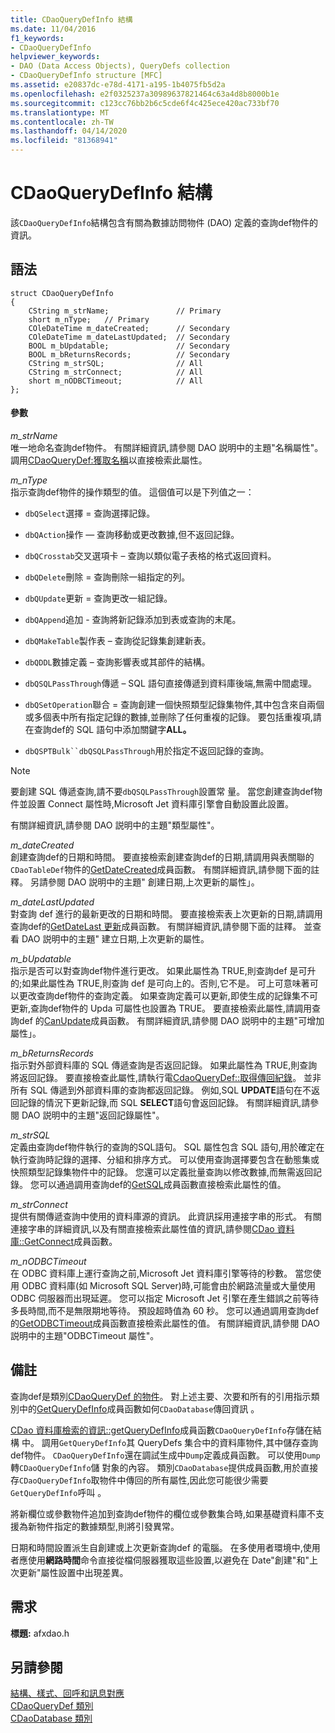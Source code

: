 ```yaml
---
title: CDaoQueryDefInfo 結構
ms.date: 11/04/2016
f1_keywords:
- CDaoQueryDefInfo
helpviewer_keywords:
- DAO (Data Access Objects), QueryDefs collection
- CDaoQueryDefInfo structure [MFC]
ms.assetid: e20837dc-e78d-4171-a195-1b4075fb5d2a
ms.openlocfilehash: e2f0325237a30989637821464c63a4d8b8000b1e
ms.sourcegitcommit: c123cc76bb2b6c5cde6f4c425ece420ac733bf70
ms.translationtype: MT
ms.contentlocale: zh-TW
ms.lasthandoff: 04/14/2020
ms.locfileid: "81368941"
---
```

# <a name="cdaoquerydefinfo-structure"></a>CDaoQueryDefInfo 結構

該`CDaoQueryDefInfo`結構包含有關為數據訪問物件 (DAO) 定義的查詢def物件的資訊。

## <a name="syntax"></a>語法

```
struct CDaoQueryDefInfo
{
    CString m_strName;               // Primary
    short m_nType;   // Primary
    COleDateTime m_dateCreated;      // Secondary
    COleDateTime m_dateLastUpdated;  // Secondary
    BOOL m_bUpdatable;               // Secondary
    BOOL m_bReturnsRecords;          // Secondary
    CString m_strSQL;                // All
    CString m_strConnect;            // All
    short m_nODBCTimeout;            // All
};
```

#### <a name="parameters"></a>參數

*m_strName*<br/>
唯一地命名查詢def物件。 有關詳細資訊,請參閱 DAO 説明中的主題"名稱屬性"。 調用[CDaoQueryDef:獲取名稱](../../mfc/reference/cdaoquerydef-class.md#getname)以直接檢索此屬性。

*m_nType*<br/>
指示查詢def物件的操作類型的值。 這個值可以是下列值之一：

- `dbQSelect`選擇 = 查詢選擇記錄。

- `dbQAction`操作 — 查詢移動或更改數據,但不返回記錄。

- `dbQCrosstab`交叉選項卡 – 查詢以類似電子表格的格式返回資料。

- `dbQDelete`刪除 = 查詢刪除一組指定的列。

- `dbQUpdate`更新 = 查詢更改一組記錄。

- `dbQAppend`追加 - 查詢將新記錄添加到表或查詢的末尾。

- `dbQMakeTable`製作表 – 查詢從記錄集創建新表。

- `dbQDDL`數據定義 – 查詢影響表或其部件的結構。

- `dbQSQLPassThrough`傳遞 – SQL 語句直接傳遞到資料庫後端,無需中間處理。

- `dbQSetOperation`聯合 = 查詢創建一個快照類型記錄集物件,其中包含來自兩個或多個表中所有指定記錄的數據,並刪除了任何重複的記錄。 要包括重複項,請在查詢def的 SQL 語句中添加關鍵字**ALL。**

- `dbQSPTBulk``dbQSQLPassThrough`用於指定不返回記錄的查詢。

> [!NOTE]
> 要創建 SQL 傳遞查詢,請不要`dbQSQLPassThrough`設置常 量。 當您創建查詢def物件並設置 Connect 屬性時,Microsoft Jet 資料庫引擎會自動設置此設置。

有關詳細資訊,請參閱 DAO 説明中的主題"類型屬性"。

*m_dateCreated*<br/>
創建查詢def的日期和時間。 要直接檢索創建查詢def的日期,請調用與表關聯的`CDaoTableDef`物件的[GetDateCreated](../../mfc/reference/cdaotabledef-class.md#getdatecreated)成員函數。 有關詳細資訊,請參閱下面的註釋。 另請參閱 DAO 説明中的主題" 創建日期,上次更新的屬性」。

*m_dateLastUpdated*<br/>
對查詢 def 進行的最新更改的日期和時間。 要直接檢索表上次更新的日期,請調用查詢def的[GetDateLast 更新](../../mfc/reference/cdaoquerydef-class.md#getdatelastupdated)成員函數。 有關詳細資訊,請參閱下面的註釋。 並查看 DAO 説明中的主題" 建立日期,上次更新的屬性。

*m_bUpdatable*<br/>
指示是否可以對查詢def物件進行更改。 如果此屬性為 TRUE,則查詢def 是可升的;如果此屬性為 TRUE,則查詢 def 是可向上的。否則,它不是。 可上可意味著可以更改查詢def物件的查詢定義。 如果查詢定義可以更新,即使生成的記錄集不可更新,查詢def物件的 Upda 可屬性也設置為 TRUE。 要直接檢索此屬性,請調用查詢def 的[CanUpdate](../../mfc/reference/cdaoquerydef-class.md#canupdate)成員函數。 有關詳細資訊,請參閱 DAO 説明中的主題"可增加屬性」。

*m_bReturnsRecords*<br/>
指示對外部資料庫的 SQL 傳遞查詢是否返回記錄。 如果此屬性為 TRUE,則查詢將返回記錄。 要直接檢查此屬性,請執行電[CdaoQueryDef::取得傳回紀錄](../../mfc/reference/cdaoquerydef-class.md#getreturnsrecords)。 並非所有 SQL 傳遞到外部資料庫的查詢都返回記錄。 例如,SQL **UPDATE**語句在不返回記錄的情況下更新記錄,而 SQL **SELECT**語句會返回記錄。 有關詳細資訊,請參閱 DAO 説明中的主題"返回記錄屬性"。

*m_strSQL*<br/>
定義由查詢def物件執行的查詢的SQL語句。 SQL 屬性包含 SQL 語句,用於確定在執行查詢時記錄的選擇、分組和排序方式。 可以使用查詢選擇要包含在動態集或快照類型記錄集物件中的記錄。 您還可以定義批量查詢以修改數據,而無需返回記錄。 您可以通過調用查詢def的[GetSQL](../../mfc/reference/cdaoquerydef-class.md#getsql)成員函數直接檢索此屬性的值。

*m_strConnect*<br/>
提供有關傳遞查詢中使用的資料庫源的資訊。 此資訊採用連接字串的形式。 有關連接字串的詳細資訊,以及有關直接檢索此屬性值的資訊,請參閱[CDao 資料庫::GetConnect](../../mfc/reference/cdaodatabase-class.md#getconnect)成員函數。

*m_nODBCTimeout*<br/>
在 ODBC 資料庫上運行查詢之前,Microsoft Jet 資料庫引擎等待的秒數。 當您使用 ODBC 資料庫(如 Microsoft SQL Server)時,可能會由於網路流量或大量使用 ODBC 伺服器而出現延遲。 您可以指定 Microsoft Jet 引擎在產生錯誤之前等待多長時間,而不是無限期地等待。 預設超時值為 60 秒。 您可以通過調用查詢def的[GetODBCTimeout](../../mfc/reference/cdaoquerydef-class.md#getodbctimeout)成員函數直接檢索此屬性的值。 有關詳細資訊,請參閱 DAO 説明中的主題"ODBCTimeout 屬性"。

## <a name="remarks"></a>備註

查詢def是類別[CDaoQueryDef 的物件](../../mfc/reference/cdaoquerydef-class.md)。 對上述主要、次要和所有的引用指示類別中的[GetQueryDefInfo](../../mfc/reference/cdaodatabase-class.md#getquerydefinfo)成員函數如何`CDaoDatabase`傳回資訊 。

[CDao 資料庫檢索的資訊::getQueryDefInfo](../../mfc/reference/cdaodatabase-class.md#getquerydefinfo)成員函數`CDaoQueryDefInfo`存儲在結構 中。 調用`GetQueryDefInfo`其 QueryDefs 集合中的資料庫物件,其中儲存查詢def物件。 `CDaoQueryDefInfo`還在調試生成中`Dump`定義成員函數。 可以使用`Dump`轉`CDaoQueryDefInfo`儲 對象的內容。 類別`CDaoDatabase`提供成員函數,用於直接存`CDaoQueryDefInfo`取物件中傳回的所有屬性,因此您可能很少需要`GetQueryDefInfo`呼叫 。

將新欄位或參數物件追加到查詢def物件的欄位或參數集合時,如果基礎資料庫不支援為新物件指定的數據類型,則將引發異常。

日期和時間設置派生自創建或上次更新查詢def 的電腦。 在多使用者環境中,使用者應使用**網路時間**命令直接從檔伺服器獲取這些設置,以避免在 Date"創建"和"上次更新"屬性設置中出現差異。

## <a name="requirements"></a>需求

**標題:** afxdao.h

## <a name="see-also"></a>另請參閱

[結構、樣式、回呼和訊息對應](../../mfc/reference/structures-styles-callbacks-and-message-maps.md)<br/>
[CDaoQueryDef 類別](../../mfc/reference/cdaoquerydef-class.md)<br/>
[CDaoDatabase 類別](../../mfc/reference/cdaodatabase-class.md)
